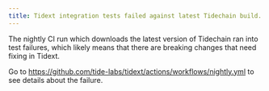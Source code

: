 ```yaml
---
title: Tidext integration tests failed against latest Tidechain build.
---
```


The nightly CI run which downloads the latest version of Tidechain ran into test failures, which likely means that there are breaking changes that need fixing in Tidext.

Go to https://github.com/tide-labs/tidext/actions/workflows/nightly.yml to see details about the failure.
